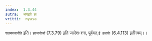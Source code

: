```yaml
---
index:  1.3.44
sutra:  अपह्ववे ज्ञः
vritti:  nyasa
---
```


`शतमपजानीते` इति। `ज्ञाजनोर्जा` (7.3.79) इति जादेशः श्ना, पूर्ववत् `ई हलघोः` (6.4.113) इतीत्त्वम्।।

